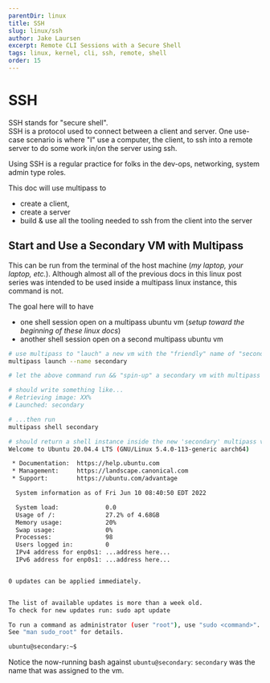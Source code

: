 ```yaml
---
parentDir: linux
title: SSH
slug: linux/ssh
author: Jake Laursen
excerpt: Remote CLI Sessions with a Secure Shell
tags: linux, kernel, cli, ssh, remote, shell
order: 15
---
```


# SSH
SSH stands for "secure shell".  
SSH is a protocol used to connect between a client and server. One use-case scenario is where "I" use a computer, the client, to ssh into a remote server to do some work in/on the server using ssh.  

Using SSH is a regular practice for folks in the dev-ops, networking, system admin type roles.  

This doc will use multipass to 
- create a client, 
- create a server
- build & use all the tooling needed to ssh from the client into the server


## Start and Use a Secondary VM with Multipass
This can be run from the terminal of the host machine (_my laptop, your laptop, etc._). Although almost all of the previous docs in this linux post series was intended to be used inside a multipass linux instance, this command is not.  

The goal here will to have
- one shell session open on a multipass ubuntu vm (_setup toward the beginning of these linux docs_)
- another shell session open on a second multipass ubuntu vm

```bash
# use multipass to "lauch" a new vm with the "friendly" name of "secondary"
multipass launch --name secondary

# let the above command run && "spin-up" a secondary vm with multipass

# should write something like...
# Retrieving image: XX%
# Launched: secondary

# ...then run 
multipass shell secondary

# should return a shell instance inside the new 'secondary' multipass vm
Welcome to Ubuntu 20.04.4 LTS (GNU/Linux 5.4.0-113-generic aarch64)

 * Documentation:  https://help.ubuntu.com
 * Management:     https://landscape.canonical.com
 * Support:        https://ubuntu.com/advantage

  System information as of Fri Jun 10 08:40:50 EDT 2022

  System load:             0.0
  Usage of /:              27.2% of 4.68GB
  Memory usage:            20%
  Swap usage:              0%
  Processes:               98
  Users logged in:         0
  IPv4 address for enp0s1: ...address here...
  IPv6 address for enp0s1: ...address here...


0 updates can be applied immediately.


The list of available updates is more than a week old.
To check for new updates run: sudo apt update

To run a command as administrator (user "root"), use "sudo <command>".
See "man sudo_root" for details.

ubuntu@secondary:~$ 

```
Notice the now-running bash against `ubuntu@secondary`: `secondary` was the name that was assigned to the vm. 